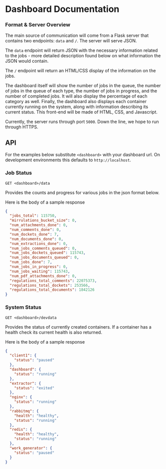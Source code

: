 # Dashboard Documentation

### Format & Server Overview

The main source of communication will come from a Flask server that contains two endpoints: `data` and `/`. The server will serve JSON.

The `data` endpoint will return JSON with the necessary information related to the jobs - more detailed description found below on what information the JSON would contain.

The `/` endpoint will return an HTML/CSS display of the information on the jobs.

The dashboard itself will show the number of jobs in the queue, the number of jobs in the queue of each type, the number of jobs in progress, and the number of completed jobs. It will also display the percentage of each category as well. Finally, the dashboard also displays each container currently running on the system, along with information describing its current status. This front-end will be made of HTML, CSS, and Javascript.

Currently, the server runs through port `5000`. Down the line, we hope to run through HTTPS. 

## API

For the examples below substitute `<dashboard>` with your dashboard url.
On development environments this defaults to `http://localhost`.

### Job Status

```
GET <dashboard>/data
```

Provides the counts and progress for various jobs in the json format below.

Here is the body of a sample response

```json
{
  "jobs_total": 115750,
  "mirrulations_bucket_size": 0,
  "num_attachments_done": 0,
  "num_comments_done": 0,
  "num_dockets_done": 7,
  "num_documents_done": 0,
  "num_extractions_done": 0,
  "num_jobs_comments_queued": 0,
  "num_jobs_dockets_queued": 115743,
  "num_jobs_documents_queued": 0,
  "num_jobs_done": 7,
  "num_jobs_in_progress": 0,
  "num_jobs_waiting": 115743,
  "num_pdf_attachments_done": 0,
  "regulations_total_comments": 22075373,
  "regulations_total_dockets": 253566,
  "regulations_total_documents": 1842126
}
```

### System Status

```
GET <dashboard>/devdata
```

Provides the status of currently created containers.
If a container has a health check its current health is also returned.

Here is the body of a sample response
```json
{
  "client1": {
    "status": "paused"
  },
  "dashboard": {
    "status": "running"
  },
  "extractor": {
    "status": "exited"
  },
  "nginx": {
    "status": "running"
  },
  "rabbitmq": {
    "health": "healthy",
    "status": "running"
  },
  "redis": {
    "health": "healthy",
    "status": "running"
  },
  "work_generator": {
    "status": "paused"
  }
}
```

